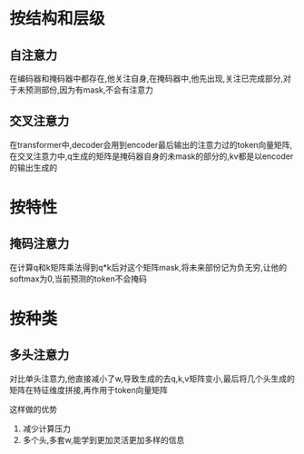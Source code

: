 # 按结构和层级
## 自注意力
在编码器和掩码器中都存在,他关注自身,在掩码器中,他先出现,关注已完成部分,对于未预测部份,因为有mask,不会有注意力

## 交叉注意力
在transformer中,decoder会用到encoder最后输出的注意力过的token向量矩阵,在交叉注意力中,q生成的矩阵是掩码器自身的未mask的部分的,kv都是以encoder的输出生成的

# 按特性
## 掩码注意力
在计算q和k矩阵乘法得到q*k后对这个矩阵mask,将未来部份记为负无穷,让他的softmax为0,当前预测的token不会掩码

# 按种类
## 多头注意力
对比单头注意力,他直接减小了w,导致生成的去q,k,v矩阵变小,最后将几个头生成的矩阵在特征维度拼接,再作用于token向量矩阵

这样做的优势

1. 减少计算压力
2. 多个头,多套w,能学到更加灵活更加多样的信息

